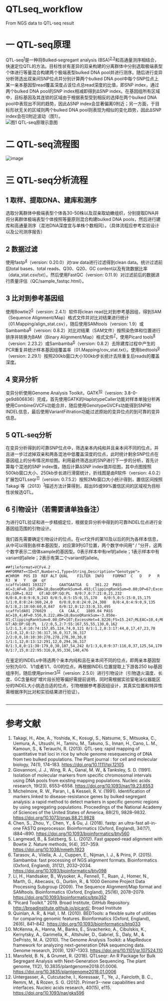 # QTLseq_workflow
From NGS data to QTL-seq result
# 一 QTL-seq原理
QTL-seq<sup>[1](#ref)</sup>是一种将Bulked‐segregant analysis (BSA)<sup>[2](#ref),[3](#ref)</sup>和高通量测序相结合，快速定位QTL的方法。目标性状有差异的双亲构建的分离群体中分别选取极端表型个体进行等量混合构建两个极端表型bulked DNA pool并进行测序。随后进行变异分析筛选出双亲间SNP位点并分别计算两个bulked DNA pool中每个SNP位点上某一亲本基因型read覆盖深度占该位点总read深度的比值，即SNP index，通过两个bulked DNA pool的SNP index相减即得到ΔSNP index。在基因组所有区域中，目标基因及其连锁的区域由于根据表型受到相反的选择在两个bulked DNA pool中表现出不同的趋势，因此ΔSNP index会显著偏离0附近；另一方面，于目标形状无关的区域则两个bulked DNA pool则表现为相似的变化趋势，因此ΔSNP index会在0附近波动（图1）。
<br/>
![图1 QTL-seq原理示意图](./image/QTLseq原理.png)
# 二 QTL-seq流程图
![image](./image/QTLseq流程.png)
# 三 QTL-seq分析流程
## 1	取样、提取DNA、建库和测序
选取分离群体中极端表型个体各30-50株以及双亲取幼嫩组织，分别提取DNA并将分离群体极端表型个体按照等量原则混合构建bulked DNA pools，然后进行建库和高通量测序（混池DNA深度宜与单株个数相同）。（具体流程应参考实验设计以及公司测序报告）
## 2	数据过滤
使用fastp<sup>[4](#ref)</sup>（version: 0.20.0）对raw data进行过滤得到clean data。统计过滤前后total bases、total reads、Q30、Q20、GC content以及有效数据比率（data_stat.csv/txt）。然后使用FastQC（version: 0.11.9）对过滤前后的数据进行质量评估（QC/sample_fastqc.html）。
## 3	比对到参考基因组
使用Bowtie2<sup>[5](#ref)</sup>（version: 2.4.1）软件将clean read比对到参考基因组，得到SAM（Sequence Alignment/Map）格式文件并对比对结果进行统计（01.Mapping/align_stat.csv），随后使用SAMtools（version: 1.9）或Sambamba<sup>[6](#ref)</sup>（version: 0.8.2）对比对结果（SAM文件）按照染色体和位置进行排序并转换为BAM（Binary Alignment/Map）格式文件<sup>[7](#ref)</sup>，使用Picard tools<sup>[8](#ref)</sup>（version: 2.23.2）或Sambamba<sup>[6](#ref)</sup>（version: 0.8.2）去除建库过程中产生的PCR重复并统计样本基因组覆盖率（01.Mapping/cov_stat.txt）。使用bedtools<sup>[9](#ref)</sup>（version: 2.29.1）按照200kb窗口大小100kb步长统计去除重复后reads的覆盖深度。
## 4	变异分析
变异分析使用Genome Analysis Toolkit，GATK<sup>[10](#ref)</sup>（version: 3.8-0-ge9d806836）完成，首先使用GATK的HaplotypeCaller功能对样本单独分析再使用CombineGVCFs功能合并，随后使用GenotypeGVCFs功能得到SNP和INDEL信息，最后使用VariantFiltration功能过滤原始的变异位点的到可靠的变异信息。
## 5	QTL-seq分析
在变异分析得到的可靠SNP位点中，筛选亲本内纯和并且亲本间不同的位点，并且进一步过滤掉双亲和两各混池中低覆盖深度的位点，此时统计剩余SNP位点在基因组上的分布情况并绘图。利用最终筛选出的SNP进行下一步的分析，首先计算每个混池的SNP index值，随后计算ΔSNP index值并绘图，其中点图按照500kb窗口大小、250kb步长进行滑窗统计，折线图是由R软件（version: 4.0.2）扩展包QTLseqr<sup>[11](#ref)</sup>（version: 0.7.5.2）按照2Mb窗口大小统计得到，置信区间按照Takagi 等（2013）<sup>[1](#ref)</sup>描述方法计算得到，超出95或99%置信区间的区域视为目标性状候选QTL。
## 6	引物设计（若需要请单独备注）
为进行QTL验证和进一步精细定位，根据变异分析中得到的可靠INDEL位点进行全基因组范围的引物设计。

我们首先需要确定引物设计的位点。在vcf文件的第10及以后的列为各样本信息，从中可以得到各样本基因型，对应第9列GT位置，两个数字中间用“ / ”分开，这两个数字表示二倍体sample的基因型。0表示样本中有ref的allele；1表示样本中有variant的allele；2表示有第二个variant的allele。

```
##fileformat=VCFv4.2
##FORMAT=<ID=GT,Number=1,Type=String,Description="Genotype">
#CHROM	POS	ID	REF	ALT	QUAL	FILTER	INFO	FORMAT	C	D	P	R	R3	W	Y	qW	qY
scaffoldA01	193227	.	GAATGAATGA	G	361.22	PASS	AC=3;AF=0.167;AN=18;BaseQRankSum=0.493;ClippingRankSum=0.00;DP=67;ExcessHet=0.4012;FS=0.000;MLEAC=3;MLEAF=0.167;MQ=41.18;MQRankSum=0.253;QD=20.07;ReadPosRankSum=-7.280e-01;SOR=1.022	GT:AD:DP:GQ:PL	0/0:7,0:7:21:0,21,232	0/0:8,0:8:9:0,9,243	0/0:5,0:5:15:0,15,170	0/0:5,0:5:15:0,15,175	1/1:0,8:8:24:360,24,0	0/0:8,0:8:24:0,24,308	0/0:4,0:4:9:0,9,135	0/1:8,2:10:60:60,0,847	0/0:12,0:12:33:0,33,495
scaffoldA01	276029	.	CA	CAA,C	1809.04	PASS	AC=10,4;AF=0.556,0.222;AN=18;BaseQRankSum=-3.850e-01;ClippingRankSum=0.00;DP=107;ExcessHet=4.8226;FS=15.247;MLEAC=10,4;MLEAF=0.556,0.222;MQ=41.00;MQRankSum=0.00;QD=19.04;ReadPosRankSum=0.00;SOR=1.026	GT:AD:DP:GQ:PL	1/2:0,5,2:7:55:167,55,55,130,0,162	1/2:1,3,4:10:74:157,85,124,74,0,121	0/1:1,2,0:3:17:44,0,17,47,23,70	1/1:0,12,0:12:36:317,36,0,317,36,317	2/2:0,0,10:10:30:278,278,278,30,30,0	1/1:1,12,0:13:12:291,12,0,294,36,317	0/1:3,8,0:11:30:179,0,30,187,54,242	0/1:3,6,0:9:37:116,0,37,125,54,179	0/1:7,15,0:22:95:316,0,95,336,140,476

```

在鉴定的INDELs中筛选两个亲本内纯和且在亲本间不同的位点，即两亲本基因型分别为0/0、1/1或者1/1、0/0的位点，再根据INDEL位置提取上下游各250 bp基因组序列，随后使用primer3<sup>[12](#ref)</sup>（version: 2.5.0）进行引物设计（引物退火温度、长度、GC含量和扩增片段长短等偏好需提前说明，同时需根据实验室电泳仪器能区分的INDEL大小挑选合适的位点，引物根据参考基因组设计，其真实位置和特异性需根据序列比对和实验结果进行验证）。
 <br>
 <br>

---
 <div id="ref"></div>

 # 参考文献
1. Takagi, H., Abe, A., Yoshida, K., Kosugi, S., Natsume, S., Mitsuoka, C., Uemura, A., Utsushi, H., Tamiru, M., Takuno, S., Innan, H., Cano, L. M., Kamoun, S., & Terauchi, R. (2013). QTL-seq: rapid mapping of quantitative trait loci in rice by whole genome resequencing of DNA from two bulked populations. The Plant journal : for cell and molecular biology, 74(1), 174–183. https://doi.org/10.1111/tpj.12105
2. Giovannoni, J. J., Wing, R. A., Ganal, M. W., & Tanksley, S. D. (1991). Isolation of molecular markers from specific chromosomal intervals using DNA pools from existing mapping populations. Nucleic acids research, 19(23), 6553–6558. https://doi.org/10.1093/nar/19.23.6553
3. Michelmore, R. W., Paran, I., & Kesseli, R. V. (1991). Identification of markers linked to disease-resistance genes by bulked segregant analysis: a rapid method to detect markers in specific genomic regions by using segregating populations. Proceedings of the National Academy of Sciences of the United States of America, 88(21), 9828–9832. https://doi.org/10.1073/pnas.88.21.9828
4. Chen, S., Zhou, Y., Chen, Y., & Gu, J. (2018). fastp: an ultra-fast all-in-one FASTQ preprocessor. Bioinformatics (Oxford, England), 34(17), i884–i890. https://doi.org/10.1093/bioinformatics/bty560
5. Langmead, B., & Salzberg, S. L. (2012). Fast gapped-read alignment with Bowtie 2. Nature methods, 9(4), 357–359. https://doi.org/10.1038/nmeth.1923
6. Tarasov, A., Vilella, A. J., Cuppen, E., Nijman, I. J., & Prins, P. (2015). Sambamba: fast processing of NGS alignment formats. Bioinformatics (Oxford, England), 31(12), 2032–2034. https://doi.org/10.1093/bioinformatics/btv098
7. Li, H., Handsaker, B., Wysoker, A., Fennell, T., Ruan, J., Homer, N., Marth, G., Abecasis, G., Durbin, R., & 1000 Genome Project Data Processing Subgroup (2009). The Sequence Alignment/Map format and SAMtools. Bioinformatics (Oxford, England), 25(16), 2078–2079. https://doi.org/10.1093/bioinformatics/btp352
8. “Picard Toolkit.” 2019. Broad Institute, GitHub Repository. http://broadinstitute.github.io/picard/; Broad Institute
9. Quinlan, A. R., & Hall, I. M. (2010). BEDTools: a flexible suite of utilities for comparing genomic features. Bioinformatics (Oxford, England), 26(6), 841–842. https://doi.org/10.1093/bioinformatics/btq033
10. McKenna, A., Hanna, M., Banks, E., Sivachenko, A., Cibulskis, K., Kernytsky, A., Garimella, K., Altshuler, D., Gabriel, S., Daly, M., & DePristo, M. A. (2010). The Genome Analysis Toolkit: a MapReduce framework for analyzing next-generation DNA sequencing data. Genome research, 20(9), 1297–1303. https://doi.org/10.1101/gr.107524.110
11. Mansfeld, B. N., & Grumet, R. (2018). QTLseqr: An R Package for Bulk Segregant Analysis with Next-Generation Sequencing. The plant genome, 11(2), 10.3835/plantgenome2018.01.0006. https://doi.org/10.3835/plantgenome2018.01.0006
12. Untergasser, A., Cutcutache, I., Koressaar, T., Ye, J., Faircloth, B. C., Remm, M., & Rozen, S. G. (2012). Primer3--new capabilities and interfaces. Nucleic acids research, 40(15), e115. https://doi.org/10.1093/nar/gks596
